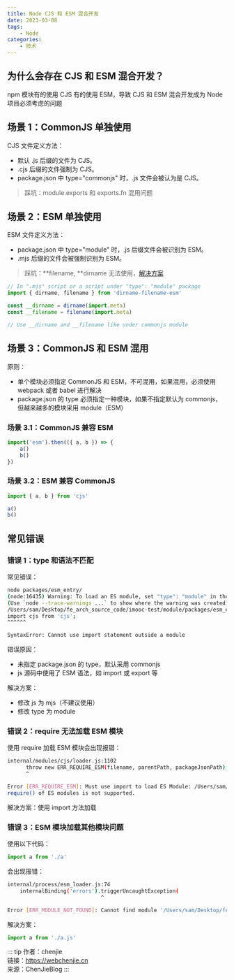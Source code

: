```yaml
---
title: Node CJS 和 ESM 混合开发
date: 2023-03-08
tags:
    - Node
categories:
    - 技术
---
```


## 为什么会存在 CJS 和 ESM 混合开发？

npm 模块有的使用 CJS 有的使用 ESM，导致 CJS 和 ESM 混合开发成为 Node 项目必须考虑的问题

## 场景 1：CommonJS 单独使用

CJS 文件定义方法：

-   默认 .js 后缀的文件为 CJS。
-   .cjs 后缀的文件强制为 CJS。
-   package.json 中 type="commonjs" 时，.js 文件会被认为是 CJS。

> 踩坑：module.exports 和 exports.fn 混用问题

## 场景 2：ESM 单独使用

ESM 文件定义方法：

-   package.json 中 type="module" 时，.js 后缀文件会被识别为 ESM。
-   .mjs 后缀的文件会被强制识别为 ESM。

> 踩坑：**filename, **dirname 无法使用，[解决方案](https://www.npmjs.com/package/dirname-filename-esm)

```js
// In ".mjs" script or a script under "type": "module" package
import { dirname, filename } from 'dirname-filename-esm'

const __dirname = dirname(import.meta)
const __filename = filename(import.meta)

// Use __dirname and __filename like under commonjs module
```

## 场景 3：CommonJS 和 ESM 混用

原则：

-   单个模块必须指定 CommonJS 和 ESM，不可混用，如果混用，必须使用 webpack 或者 babel 进行解决
-   package.json 的 type 必须指定一种模块，如果不指定默认为 commonjs，但越来越多的模块采用 module（ESM）

### 场景 3.1：CommonJS 兼容 ESM

```js
import('esm').then(({ a, b }) => {
    a()
    b()
})
```

### 场景 3.2：ESM 兼容 CommonJS

```js
import { a, b } from 'cjs'

a()
b()
```

## 常见错误

### 错误 1：type 和语法不匹配

常见错误：

```bash
node packages/esm_entry/
(node:16435) Warning: To load an ES module, set "type": "module" in the package.json or use the .mjs extension.
(Use `node --trace-warnings ...` to show where the warning was created)
/Users/sam/Desktop/fe_arch_source_code/imooc-test/module/packages/esm_entry/lib/index.js:1
import cjs from 'cjs';
^^^^^^

SyntaxError: Cannot use import statement outside a module
```

错误原因：

-   未指定 package.json 的 type，默认采用 commonjs
-   js 源码中使用了 ESM 语法，如 import 或 export 等

解决方案：

-   修改 js 为 mjs（不建议使用）
-   修改 type 为 module

### 错误 2：require 无法加载 ESM 模块

使用 require 加载 ESM 模块会出现报错：

```bash
internal/modules/cjs/loader.js:1102
      throw new ERR_REQUIRE_ESM(filename, parentPath, packageJsonPath);
      ^

Error [ERR_REQUIRE_ESM]: Must use import to load ES Module: /Users/sam/Desktop/fe_arch_source_code/imooc-test/module/packages/esm/lib/index.js
require() of ES modules is not supported.
```

解决方案：使用 import 方法加载

### 错误 3：ESM 模块加载其他模块问题

使用以下代码：

```js
import a from './a'
```

会出现报错：

```bash
internal/process/esm_loader.js:74
    internalBinding('errors').triggerUncaughtException(
                              ^

Error [ERR_MODULE_NOT_FOUND]: Cannot find module '/Users/sam/Desktop/fe_arch_source_code/imooc-test/module/packages/esm/lib/a' imported from /Users/sam/Desktop/fe_arch_source_code/imooc-test/module/packages/esm/lib/index.js
```

解决方案：

```js
import a from './a.js'
```

::: tip
作者：chenjie <br/>
链接：https://webchenjie.cn <br/>
来源：ChenJieBlog
:::
